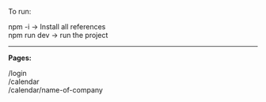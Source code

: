To run:

<div>npm -i -> Install all references</ div>
<div>npm run dev -> run the project</ div>

-------------------------------------
<b>Pages:</b>
<div>/login</ div>
<div>/calendar</ div>
<div>/calendar/name-of-company</ div>
